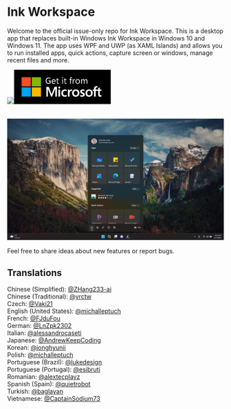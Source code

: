 # Ink Workspace

Welcome to the official issue-only repo for Ink Workspace. This is a desktop app that replaces built-in Windows Ink Workspace in Windows 10 and Windows 11. The app  uses WPF and UWP (as XAML Islands) and allows you to run installed apps, quick actions, capture screen or windows, manage recent files and more.

<a href="https://www.microsoft.com/store/apps/9P0RP342JZMN">
<img src="images/StoreTile.png" width=80/><img src="https://github.com/michalleptuch/michalleptuch/blob/main/images/get.png?raw=true" height=80 /></a>
<br><br>

![](images/Screenshot.png)  

Feel free to share ideas about new features or report bugs.

## Translations

Chinese (Simplified): [@ZHang233-ai](https://github.com/ZHang233-ai)  
Chinese (Traditional): [@yrctw](https://github.com/yrctw)  
Czech: [@Vaki21](https://github.com/Vaki21)  
English (United States): [@michalleptuch](https://github.com/michalleptuch)  
French: [@FJduFou](https://github.com/FJduFou)  
German: [@LnZpk2302](https://github.com/LnZpk2302)  
Italian: [@alessandrocaseti](https://github.com/alessandrocaseti)  
Japanese: [@AndrewKeepCoding](https://github.com/AndrewKeepCoding)  
Korean: [@jonghyunii](https://github.com/jonghyunii)  
Polish: [@michalleptuch](https://github.com/michalleptuch)  
Portuguese (Brazil): [@lukedesign](https://github.com/lukedesign)  
Portuguese (Portugal): [@esibruti](https://github.com/esibruti)  
Romanian: [@alextecplayz](https://github.com/alextecplayz)  
Spanish (Spain): [@quietrobot](https://github.com/quietrobot)  
Turkish: [@baglayan](https://github.com/baglayan)  
Vietnamese: [@CaptainSodium73](https://github.com/CaptainSodium73)
